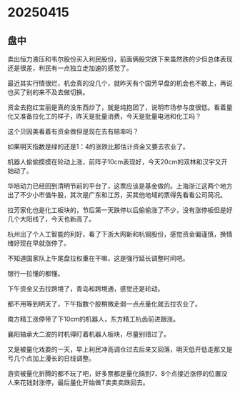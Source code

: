 # 20250415

## 盘中

卖出恒力液压和韦尔股份买入利民股份，前面俩股灾跌下来虽然跌的少但总体表现还是很差，利民有一点独立走加速的感觉了。

最近其实行情很烂，机会真的没几个，就昨天有个国芳早盘的机会也不敢上，再说也买了别的来不及去做切换。

资金去抱红宝丽是真的没东西炒了，就是纯抱团了，说明市场参与度很低。看着量化又准备拉化工的样子，昨天是批量消费，今天是批量电池和化工吗？

这个贝因美看着有资金做但是现在去有赔率吗？

如果明天指数是绿的还是1：4的涨跌比那估计资金又要去农业了。

机器人偷偷摸摸在轮动上涨，前阵子10cm表现好，今天20cm的双林和汉宇又开始动了。

华培动力已经回到清明节前的平台了，这票应该是基金做的。上海浙江这两个地方出了不少小市值牛股，其次是广东和江苏，买其他地域的票得先看看公司简况。

拉芳家化也是化工板块的，节后第一天跌停以后偷偷涨了不少，没有涨停板但是好几个大阳线了，今天也新高了。

杭州出了个人工智能的利好，看了下浙大网新和杭钢股份，感觉资金偏谨慎，换情绪好现在早就涨停了。

不知道国家队上午尾盘拉权重在干嘛，这是强行延长调整时间吧。

银行一拉懂的都懂。

下午资金又去拉跨境了，青岛和跨境通，感觉还是轮动。

都不用等到明天了，下午指数个股稍微走弱一点点量化就去拉农业了。

南方精工涨停带了下10cm的机器人，东方精工杭齿前进跟涨。

襄阳轴承大二波的时机得盯着机器人板块，尽量别错过了。

又是被量化戏耍的一天，早上利民冲高调仓过去后来又回落，明天低开低走那又是亏几个点加上漫长的日线调整。

游资被量化折腾的都不玩了吧，好多票都是量化搞到7、8个点接近涨停的位置没人来花钱封涨停，最后量化开始做T卖卖卖跌回去。
